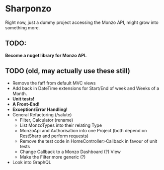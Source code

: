 # Sharponzo
Right now, just a dummy project accessing the Monzo API, might grow into something more.


## TODO: 

__Become a nuget library for Monzo API.__


## TODO (old, may actually use these still)
- Remove the faff from default MVC views
- Add back in DateTime extensions for Start/End of week and Weeks of a Month.
- __Unit tests!__
- __A Front-End!__
- __Exception/Error Handling!__
- General Refactoring (/salute)
    - Filter, Calculator (rename)
    - List MonzoTypes into their relating Type
    - MonzoApi and Authorisation into one Project (both depend on RestSharp and perform requests)
    - Remove the test code in HomeController>Callback in favour of unit tests
    - Change Callback to a Monzo Dashboard (?) View
    - Make the Filter more generic (?)
- Look into GraphQL

